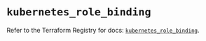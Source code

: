 # `kubernetes_role_binding`

Refer to the Terraform Registry for docs: [`kubernetes_role_binding`](https://registry.terraform.io/providers/hashicorp/kubernetes/2.32.0/docs/resources/role_binding).
